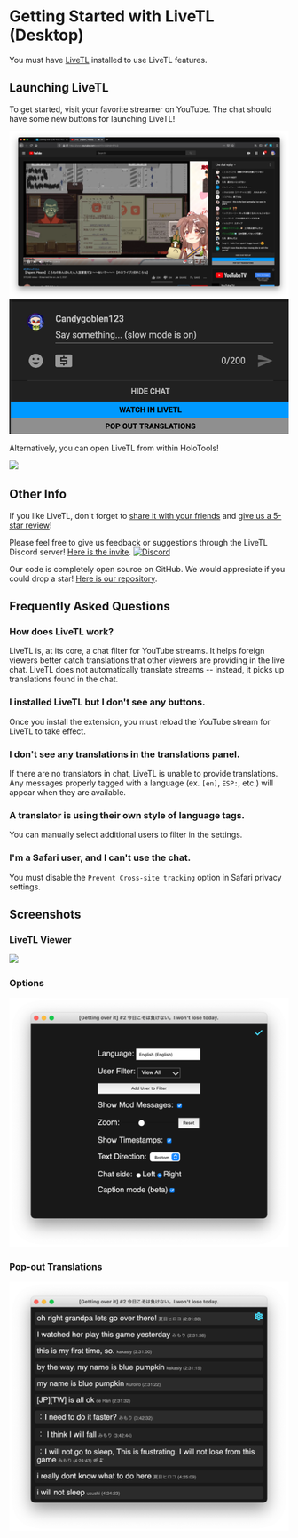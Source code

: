 # Getting Started with LiveTL (Desktop)

<span id="actionMessage">
You must have <a href="https://kentonishi.github.io/LiveTL/">LiveTL</a> installed to use LiveTL features.
</span>

## Launching LiveTL

To get started, visit your favorite streamer on YouTube. The chat should have some new buttons for launching LiveTL!

![](../img/launcher-ui.png)
![](../img/launcher-buttons.png)

Alternatively, you can open LiveTL from within HoloTools!

![](../img/holotools-launcher.png)

## Other Info

If you like LiveTL, don't forget to <a href="https://kentonishi.github.io/LiveTL/" target="about:blank">share it with your friends</a>
and <a href="https://kentonishi.github.io/LiveTL/about/review">give
us a 5-star review</a>!

Please feel free to give us feedback or suggestions through the LiveTL Discord
server! [Here is the invite](https://discord.gg/uJrV3tmthg).
[![Discord](https://img.shields.io/discord/780938154437640232.svg?label=&logo=discord&logoColor=ffffff&color=7389D8&labelColor=6A7EC2)](https://discord.gg/uJrV3tmthg)

Our code is completely open source on GitHub. We would appreciate if you could drop a
star! [Here is our repository](https://github.com/KentoNishi/LiveTL).

## Frequently Asked Questions

### How does LiveTL work?
LiveTL is, at its core, a chat filter for YouTube streams. It helps foreign viewers better catch translations that other viewers are providing in the live chat. LiveTL does not automatically translate streams -- instead, it picks up translations found in the chat.

### I installed LiveTL but I don't see any buttons. 
Once you install the extension, you must reload the YouTube stream for LiveTL to take effect.

### I don't see any translations in the translations panel.
If there are no translators in chat, LiveTL is unable to provide translations. Any messages properly tagged with a language (ex. `[en]`, `ESP:`, etc.) will appear when they are available.

### A translator is using their own style of language tags.
You can manually select additional users to filter in the settings.

### I'm a Safari user, and I can't use the chat.
You must disable the `Prevent Cross-site tracking` option in Safari privacy settings.

## Screenshots

### LiveTL Viewer

![](../img/cover.png)

### Options

![](../img/options.png)

### Pop-out Translations

![](../img/popout.png)

<script>
    document.head.innerHTML += `
        <head>
            <link rel="icon" href="../icons/favicon.ico" type="image/x-icon" />
        </head>
    `
</script>